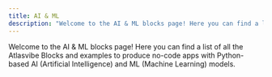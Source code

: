 ```yaml
---
title: AI & ML
description: "Welcome to the AI & ML blocks page! Here you can find a list of all the Atlasvibe Blocks and examples to produce no-code apps with Python-based AI (Artificial Intelligence) and ML (Machine Learning) models."
---
```


Welcome to the AI & ML blocks page! Here you can find a list of all the Atlasvibe
Blocks and examples to produce no-code apps with Python-based AI
(Artificial Intelligence) and ML (Machine Learning) models.
